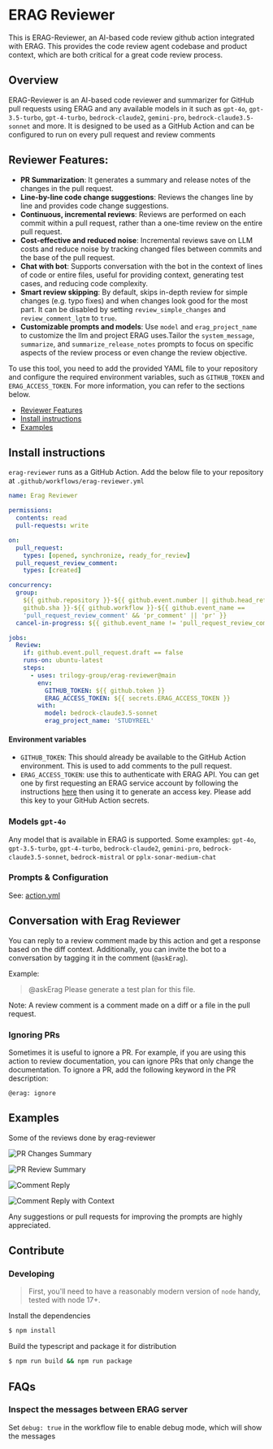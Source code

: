 # ERAG Reviewer

This is ERAG-Reviewer, an AI-based code review github action integrated with ERAG. This provides the code review agent codebase and product context, which are both critical for a great code review process.

## Overview

ERAG-Reviewer is an AI-based code reviewer and summarizer for
GitHub pull requests using ERAG and any available models in it such as `gpt-4o`, `gpt-3.5-turbo`, `gpt-4-turbo`, `bedrock-claude2`, `gemini-pro`, 
`bedrock-claude3.5-sonnet` and more.
It is designed to be used as a GitHub Action and can be configured to run on every pull request and review comments

## Reviewer Features:

- **PR Summarization**: It generates a summary and release notes of the changes
  in the pull request.
- **Line-by-line code change suggestions**: Reviews the changes line by line and
  provides code change suggestions.
- **Continuous, incremental reviews**: Reviews are performed on each commit
  within a pull request, rather than a one-time review on the entire pull
  request.
- **Cost-effective and reduced noise**: Incremental reviews save on LLM costs
  and reduce noise by tracking changed files between commits and the base of the
  pull request.
- **Chat with bot**: Supports conversation with the bot in the context of lines
  of code or entire files, useful for providing context, generating test cases,
  and reducing code complexity.
- **Smart review skipping**: By default, skips in-depth review for simple
  changes (e.g. typo fixes) and when changes look good for the most part. It can
  be disabled by setting `review_simple_changes` and `review_comment_lgtm` to
  `true`.
- **Customizable prompts and models**: Use `model` and `erag_project_name` to 
  customize the llm and project ERAG uses.Tailor the `system_message`, `summarize`, 
  and `summarize_release_notes` prompts to focus on specific aspects of the review
  process or even change the review objective.

To use this tool, you need to add the provided YAML file to your repository and
configure the required environment variables, such as `GITHUB_TOKEN` and
`ERAG_ACCESS_TOKEN`. For more information, you can refer to the sections below.

- [Reviewer Features](#reviewer-features)
- [Install instructions](#install-instructions)
- [Examples](#examples)

## Install instructions

`erag-reviewer` runs as a GitHub Action. Add the below file to your repository
at `.github/workflows/erag-reviewer.yml`

```yaml
name: Erag Reviewer

permissions:
  contents: read
  pull-requests: write

on:
  pull_request:
    types: [opened, synchronize, ready_for_review]
  pull_request_review_comment:
    types: [created]

concurrency:
  group:
    ${{ github.repository }}-${{ github.event.number || github.head_ref ||
    github.sha }}-${{ github.workflow }}-${{ github.event_name ==
    'pull_request_review_comment' && 'pr_comment' || 'pr' }}
  cancel-in-progress: ${{ github.event_name != 'pull_request_review_comment' }}

jobs:
  Review:
    if: github.event.pull_request.draft == false
    runs-on: ubuntu-latest
    steps:
      - uses: trilogy-group/erag-reviewer@main
        env:
          GITHUB_TOKEN: ${{ github.token }}
          ERAG_ACCESS_TOKEN: ${{ secrets.ERAG_ACCESS_TOKEN }}
        with:
          model: bedrock-claude3.5-sonnet
          erag_project_name: 'STUDYREEL'

```

#### Environment variables

- `GITHUB_TOKEN`: This should already be available to the GitHub Action
  environment. This is used to add comments to the pull request.
- `ERAG_ACCESS_TOKEN`: use this to authenticate with ERAG API. You can get one
  by first requesting an ERAG service account by following the instructions 
  [here](https://erag.trilogy.com/docs/guides/obtaining-an-access-token/)
  then using it to generate an access key. Please add this key to your GitHub Action 
  secrets.

### Models `gpt-4o`

Any model that is available in ERAG is supported. Some examples:
`gpt-4o`, `gpt-3.5-turbo`, `gpt-4-turbo`, `bedrock-claude2`, `gemini-pro`, `bedrock-claude3.5-sonnet`, `bedrock-mistral` or `pplx-sonar-medium-chat`

### Prompts & Configuration

See: [action.yml](./action.yml)

## Conversation with Erag Reviewer

You can reply to a review comment made by this action and get a response based
on the diff context. Additionally, you can invite the bot to a conversation by
tagging it in the comment (`@askErag`).

Example:

> @askErag Please generate a test plan for this file.

Note: A review comment is a comment made on a diff or a file in the pull
request.

### Ignoring PRs

Sometimes it is useful to ignore a PR. For example, if you are using this action
to review documentation, you can ignore PRs that only change the documentation.
To ignore a PR, add the following keyword in the PR description:

```text
@erag: ignore
```

## Examples

Some of the reviews done by erag-reviewer

![PR Changes Summary](./docs/images/erag-changes-summary.png)

![PR Review Summary](./docs/images/erag-review-summary.png)

![Comment Reply](./docs/images/erag-comment-reply.png)

![Comment Reply with Context](./docs/images/erag-review-comment-with-sr-context.png)

Any suggestions or pull requests for improving the prompts are highly
appreciated.

## Contribute

### Developing

> First, you'll need to have a reasonably modern version of `node` handy, tested
> with node 17+.

Install the dependencies

```bash
$ npm install
```

Build the typescript and package it for distribution

```bash
$ npm run build && npm run package
```

## FAQs

### Inspect the messages between ERAG server

Set `debug: true` in the workflow file to enable debug mode, which will show the
messages
